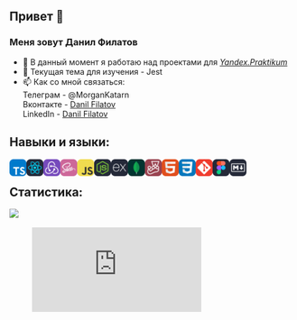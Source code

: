 ## Привет 👋
### Меня зовут **Данил Филатов**


- 🔭 В данный момент я работаю над проектами для [*Yandex.Praktikum*](http://practicum.yandex.ru)
- 🌱 Текущая тема для изучения - Jest
- 📫 Как со мной связаться:   
Телеграм - @MorganKatarn  
Вконтакте - [Danil Filatov](https://vk.com/morgankatarn)  
LinkedIn - [Danil Filatov](https://www.linkedin.com/in/morgankatarn/)

## Навыки и языки:

<img align="left" alt="TypeScript" width="30px" src="https://github.com/tandpfun/skill-icons/blob/main/icons/TypeScript.svg" />

<!-- <img align="left" alt="NextJS" width="30px" src="https://github.com/tandpfun/skill-icons/blob/main/icons/NextJS-Dark.svg" /> -->

<img align="left" alt="React" width="30px" src="https://github.com/tandpfun/skill-icons/blob/main/icons/React-Dark.svg" />

<img align="left" alt="Redux" width="30px" src="https://github.com/tandpfun/skill-icons/blob/main/icons/Redux.svg" />

<img align="left" alt="SASS" width="30px" src="https://github.com/tandpfun/skill-icons/blob/main/icons/Sass.svg" /> 

<img align="left" alt="JavaScript" width="30px" src="https://github.com/tandpfun/skill-icons/blob/main/icons/JavaScript.svg" />

<img align="left" alt="NodeJS" width="30px" src="https://github.com/tandpfun/skill-icons/blob/main/icons/NodeJS-Dark.svg" />

<img align="left" alt="ExpressJS" width="30px" src="https://github.com/tandpfun/skill-icons/blob/main/icons/ExpressJS-Dark.svg" />

<img align="left" alt="MongoDB" width="30px" src="https://github.com/tandpfun/skill-icons/blob/main/icons/MongoDB.svg" />

<img align="left" alt="Jest" width="30px" src="https://github.com/tandpfun/skill-icons/blob/main/icons/Jest.svg" />

<img align="left" alt="HTML" width="30px" src="https://github.com/tandpfun/skill-icons/blob/main/icons/HTML.svg" />

<img align="left" alt="CSS" width="30px" src="https://github.com/tandpfun/skill-icons/blob/main/icons/CSS.svg" />

<img align="left" alt="Git" width="30px" src="https://github.com/tandpfun/skill-icons/blob/main/icons/Git.svg" />

<img align="left" alt="Figma" width="30px" src="https://github.com/tandpfun/skill-icons/blob/main/icons/Figma-Dark.svg" />

<img align="left" alt="Md" width="30px" src="https://github.com/tandpfun/skill-icons/blob/main/icons/Markdown-Dark.svg" />

<br />

## Статистика:

<a href="https://wakatime.com"><img src="https://wakatime.com/share/@cf575faa-2a35-4410-b6cb-4170a1f7c692/ed1066f1-7f74-41ec-bfb8-caaff334ea1f.png" /></a>
<figure><embed src="https://wakatime.com/share/@cf575faa-2a35-4410-b6cb-4170a1f7c692/2781da0c-0106-44f3-9a04-cbc1b9b4c30c.svg"></embed></figure>
